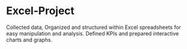 # Excel-Project
Collected data, Organized and structured within Excel spreadsheets for easy manipulation and analysis. Defined KPIs and prepared interactive charts and graphs.
